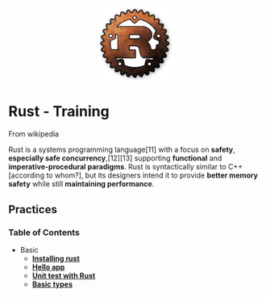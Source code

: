 <p align="center">
  <img src="./logo.png" width="150" />
</p>

# Rust - Training

From wikipedia

Rust is a systems programming language[11] with a focus on **safety**, **especially safe concurrency**,[12][13] supporting **functional** and **imperative-procedural paradigms**. Rust is syntactically similar to C++[according to whom?], but its designers intend it to provide **better memory safety** while still **maintaining performance**.

## Practices

### Table of Contents

- Basic
  - [**Installing rust**](practices/1-installing-rust.md)
  - [**Hello app**](practices/2-hello-app/README.md)
  - [**Unit test with Rust**](practices/3-unit-test-with-rust/README.md)
  - [**Basic types**](practices/4-basic-types/README.md)

